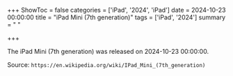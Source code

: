 +++
ShowToc = false
categories = ['iPad', '2024', 'iPad']
date = 2024-10-23 00:00:00
title = "iPad Mini (7th generation)"
tags = ['iPad', '2024']
summary = " "

+++

The iPad Mini (7th generation) was released on 2024-10-23 00:00:00.

Source: `https://en.wikipedia.org/wiki/IPad_Mini_(7th_generation)`


